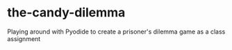 # the-candy-dilemma
Playing around with Pyodide to create a prisoner's dilemma game as a class assignment
